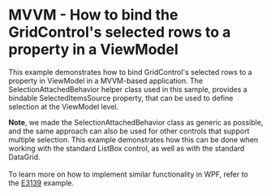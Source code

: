 # MVVM - How to bind the GridControl's selected rows to a property in a ViewModel


<p>This example demonstrates how to bind GridControl's selected rows to a property in ViewModel in a MVVM-based application. The SelectionAttachedBehavior helper class used in this sample, provides a bindable SelectedItemsSource property, that can be used to define selection at the ViewModel level.</p>
<p><strong>Note</strong>, we made the SelectionAttachedBehavior class as generic as possible, and the same approach can also be used for other controls that support multiple selection. This example demonstrates how this can be done when working with the standard ListBox control, as well as with the standard DataGrid.<br /><br />To learn more on how to implement similar functionality in WPF, refer to the <a href="https://www.devexpress.com/Support/Center/p/E3139">E3139</a> example.</p>

<br/>


